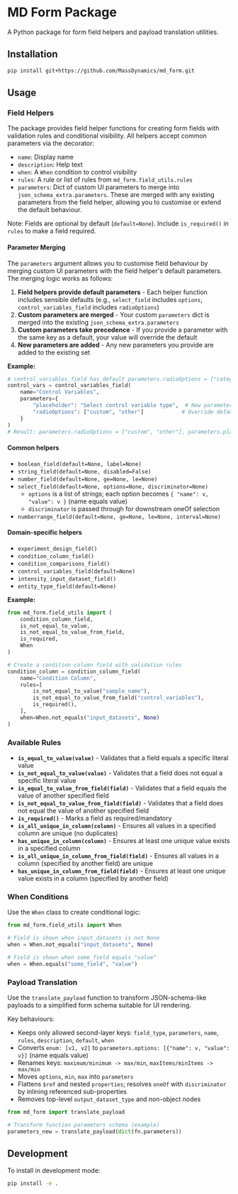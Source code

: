# MD Form Package

A Python package for form field helpers and payload translation utilities.

## Installation

```bash
pip install git+https://github.com/MassDynamics/md_form.git
```

## Usage

### Field Helpers

The package provides field helper functions for creating form fields with validation rules and conditional visibility. All helpers accept common parameters via the decorator:

- `name`: Display name
- `description`: Help text
- `when`: A `When` condition to control visibility
- `rules`: A rule or list of rules from `md_form.field_utils.rules`
- `parameters`: Dict of custom UI parameters to merge into `json_schema_extra.parameters`. These are merged with any existing parameters from the field helper, allowing you to customise or extend the default behaviour.

Note: Fields are optional by default (`default=None`). Include `is_required()` in `rules` to make a field required.

#### Parameter Merging

The `parameters` argument allows you to customise field behaviour by merging custom UI parameters with the field helper's default parameters. The merging logic works as follows:

1. **Field helpers provide default parameters** - Each helper function includes sensible defaults (e.g., `select_field` includes `options`, `control_variables_field` includes `radioOptions`)
2. **Custom parameters are merged** - Your custom `parameters` dict is merged into the existing `json_schema_extra.parameters`
3. **Custom parameters take precedence** - If you provide a parameter with the same key as a default, your value will override the default
4. **New parameters are added** - Any new parameters you provide are added to the existing set

**Example:**
```python
# control_variables_field has default parameters.radioOptions = ["categorical", "numerical"]
control_vars = control_variables_field(
    name="Control Variables",
    parameters={
        "placeholder": "Select control variable type",  # New parameter
        "radioOptions": ["custom", "other"]            # Override default
    }
)
# Result: parameters.radioOptions = ["custom", "other"], parameters.placeholder = "Select control variable type"
```



#### Common helpers

- `boolean_field(default=None, label=None)`
- `string_field(default=None, disabled=False)`
- `number_field(default=None, ge=None, le=None)`
- `select_field(default=None, options=None, discriminator=None)`
  - `options` is a list of strings; each option becomes `{ "name": v, "value": v }` (name equals value)
  - `discriminator` is passed through for downstream oneOf selection
- `numberrange_field(default=None, ge=None, le=None, interval=None)`

#### Domain-specific helpers

- `experiment_design_field()`
- `condition_column_field()`
- `condition_comparisons_field()`
- `control_variables_field(default=None)`
- `intensity_input_dataset_field()`
- `entity_type_field(default=None)`

**Example:**
```python
from md_form.field_utils import (
    condition_column_field,
    is_not_equal_to_value,
    is_not_equal_to_value_from_field,
    is_required,
    When
)

# Create a condition column field with validation rules
condition_column = condition_column_field(
    name="Condition Column",
    rules=[
        is_not_equal_to_value("sample_name"),
        is_not_equal_to_value_from_field("control_variables"),
        is_required(),
    ],
    when=When.not_equals("input_datasets", None)
)
```

### Available Rules

- **`is_equal_to_value(value)`** - Validates that a field equals a specific literal value
- **`is_not_equal_to_value(value)`** - Validates that a field does not equal a specific literal value  
- **`is_equal_to_value_from_field(field)`** - Validates that a field equals the value of another specified field
- **`is_not_equal_to_value_from_field(field)`** - Validates that a field does not equal the value of another specified field
- **`is_required()`** - Marks a field as required/mandatory
- **`is_all_unique_in_column(column)`** - Ensures all values in a specified column are unique (no duplicates)
- **`has_unique_in_column(column)`** - Ensures at least one unique value exists in a specified column
- **`is_all_unique_in_column_from_field(field)`** - Ensures all values in a column (specified by another field) are unique
- **`has_unique_in_column_from_field(field)`** - Ensures at least one unique value exists in a column (specified by another field)

### When Conditions

Use the `When` class to create conditional logic:

```python
from md_form.field_utils import When

# Field is shown when input_datasets is not None
when = When.not_equals("input_datasets", None)

# Field is shown when some_field equals "value"
when = When.equals("some_field", "value")
```

### Payload Translation

Use the `translate_payload` function to transform JSON-schema-like payloads to a simplified form schema suitable for UI rendering.

Key behaviours:

- Keeps only allowed second-layer keys: `field_type`, `parameters`, `name`, `rules`, `description`, `default`, `when`
- Converts `enum: [v1, v2]` to `parameters.options: [{"name": v, "value": v}]` (name equals value)
- Renames keys: `maximum/minimum -> max/min`, `maxItems/minItems -> max/min`
- Moves `options`, `min`, `max` into `parameters`
- Flattens `$ref` and nested `properties`; resolves `oneOf` with `discriminator` by inlining referenced sub-properties
- Removes top-level `output_dataset_type` and non-object nodes

```python
from md_form import translate_payload

# Transform function parameters schema (example)
parameters_new = translate_payload(dict(fn.parameters))
```

## Development

To install in development mode:

```bash
pip install -e .
``` 